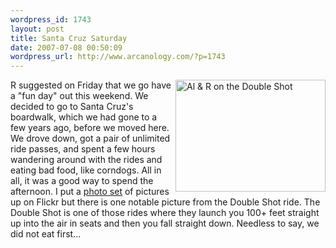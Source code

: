 ```yaml
--- 
wordpress_id: 1743
layout: post
title: Santa Cruz Saturday
date: 2007-07-08 00:50:09
wordpress_url: http://www.arcanology.com/?p=1743
---
```

<a href="http://www.flickr.com/photos/albill/753056040/" title="Photo Sharing"><img src="http://farm2.static.flickr.com/1117/753056040_187111bf6e_m.jpg" alt="Al & R on the Double Shot" align="right" height="179" width="240" /></a>R suggested on Friday that we go have a "fun day" out this weekend. We decided to go to Santa Cruz's boardwalk, which we had gone to a few years ago, before we moved here. We drove down, got a pair of unlimited ride passes, and spent a few hours wandering around with the rides and eating bad food, like corndogs. All in all, it was a good way to spend the afternoon. I put a <a href="http://www.flickr.com/photos/albill/sets/72157600708400286/">photo set</a> of pictures up on Flickr but there is one notable picture from the Double Shot ride. The Double Shot is one of those rides where they launch you 100+ feet straight up into the air in seats and then you fall straight down. Needless to say, we did not eat first...